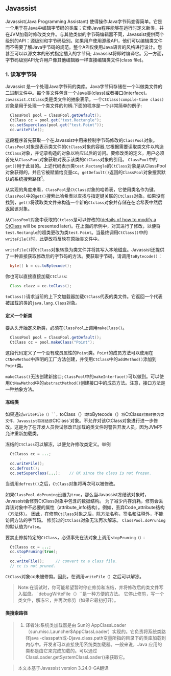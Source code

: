 ## Javassist
Javassist(Java Programming Assistant) 使得操作Java字节码变得简单。它是一个用于在Java中编辑字节码的类库；它使Java程序能够在运行时定义新类，并在JVM加载时修改类文件。与其他类似的字节码编辑器不同，Javassist提供两个级别的API：源级别和字节码级别。如果用户使用源级API，他们可以编辑类文件而不需要了解Java字节码的规范。整个API仅使用Java语言的风格进行设计。您甚至可以以源文本的形式指定插入的字节码; Javassist将即时编译它。另一方面，字节码级别API允许用户像其他编辑器一样直接编辑类文件(class file)。

### 1. 读写字节码
Javassist 是一个处理Java字节码的类库。Java字节码存储在一个叫做类文件的二进制文件中。每个类文件包含一个Java类(class)或者接口(interface)。
`Javassist.CtClass`类是类文件的抽象表示。一个`CtClass(compile-time class)`对象是用于处理一个类文件的句柄.下面的程序是一个非常简单的例子:

```Java
  ClassPool pool = ClassPool.getDefault();
  CtClass cc = pool.get("test.Rectangle");
  cc.setSuperclass(pool.get("test.Point"));
  cc.writeFile();
  ```
这段程序首先获取一个在Javassist中用来控制字节码修改的`ClassPool`对象。`ClassPool`对象是表示类文件的`CtClass`对象的容器,它根据需要读取类文件以构造`CtClass`对象，并记录构造的对象以响应以后的访问。要修改类的定义，用户必须首先从`ClassPool`对象获取对表示该类的`CtClass`对象的引用。 `ClassPool`中的`get()`用于此目的。上述代码表示类`test.Rectangle`的`CtClass`对象是从ClassPool对象获得的，并且它被赋值给变量cc。`getDefault()`返回的`ClassPool`对象搜索默认的系统搜索路径<sup>1</sup>。

从实现的角度来看，`ClassPool`是`CtClass`对象的哈希表，它使用类名作为键。 `ClassPool`中的`get()`搜索此哈希表以查找与指定键关联的`CtClass`对象。如果没有找到，`get()`将读取类文件来构造一个新的`Ctclass`对象并存储在在哈希表中然后返回该对象。

从`ClassPool`对象中获取的`Ctclass`是可以修改的([details of how to modify a CtClass][1] will be presented later)。在上面的示例中，对其进行了修改，以便将`test.Rectangle`的超类更改为类`test.Point`。当最终调用`CtClass()`中的`writeFile()`时，此更改将反映在原始类文件中。

`writeFile()`将`CtClass`对象转换为类文件并将其写入本地磁盘。Javassist还提供了一种直接获取修改后的字节码的方法。要获取字节码，请调用`toBytecode()`：  

```Java
  byte[] b = cc.toBytecode();
```
你也可以直接直接加载`CtClass`:
```Java
  Class clazz = cc.toClass();
```
`toClass()`请求当前的上下文加载器加载`CtClass`代表的类文件。它返回一个代表被加载的类的`java.lang.Class`对象。

#### 定义一个新类
要从头开始定义新类，必须在`ClassPool`上调用`makeClass()`。
```Java
  ClassPool pool = ClassPool.getDefault();
  CtClass cc = pool.makeClass("Point");
```
这段代码定义了一个没有成员属性的`Point`类。`Point`的成员方法可以使用在`CtNewMethod`中声明的工厂方法创建，并使用`CtClass`中的`addMethod()`添加到`Point`类。

`makeClass()`无法创建新接口; `ClassPool`中的`makeInterface()`可以做到。可以使用`CtNewMethod`中的`abstractMethod()`创建接口中的成员方法。注意，接口方法是一种抽象方法。

#### 冻结类
如果通过`writeFile（）``，`toClass（）`或`toBytecode（）`将`CtClass`对象转换为类文件，Javassist将冻结该`CtClass`对象。不允许对该CtClass对象进行进一步修改。这是为了在开发人员尝试修改已加载的类文件时警告开发人员，因为JVM不允许重新加载类。

冻结的`CtClass`可以解冻，以便允许修改类定义。举例
```Java
  CtClasss cc = ...;
      :
  cc.writeFile();
  cc.defrost();
  cc.setSuperclass(...);    // OK since the class is not frozen.
```
当调用`defrost()`之后，`CtClass`对象将再次可以被修改。

如果`ClassPool.doPruning`设置为`true`，那么当Javassist冻结该对象时，Javassist会修剪CtClass对象中包含的数据结构。 为了减少内存消耗，修剪会丢弃该对象中不必要的属性（attribute_info结构）。例如，丢弃Code_attribute结构（方法体）。 因此，在修剪`CtClass`对象之后，除方法名称，签名和注释外，不能访问方法的字节码。 修剪过的`CtClass`对象无法再次解冻。 `ClassPool.doPruning`的默认值为`false`。

要禁止修剪特定的`CtClass`，必须事先在该对象上调用`stopPruning（）`:
```Java
  CtClasss cc = ...;
  cc.stopPruning(true);
      :
  cc.writeFile();     // convert to a class file.
  // cc is not pruned.
```
`CtClass`对象cc未被修剪。因此，在调用`writeFile（）`之后可以解冻。

> Note:在调试时，你可能希望暂时停止修剪和冻结，并将修改后的类文件写入磁盘。 `debugWriteFile（）``是一种方便的方法。 它停止修剪，写一个类文件，解冻它，并再次修剪（如果它最初打开）。

#### 类搜索路径


























[1]:http://www.javassist.org/tutorial/tutorial2.html#intro



> 1. 译者注:系统类加载器是由 Sun的 AppClassLoader（sun.misc.Launcher$AppClassLoader）实现的。它负责将系统类路径java -classpath或-Djava.class.path变量所指的目录下的类库加载到内存中。开发者可以直接使用系统类加载器。一般来说，Java 应用的类都是由它来完成加载的。可以通过 ClassLoader.getSystemClassLoader()来获取它。

> 本文本基于Javassist version 3.24.0-GA翻译
